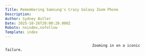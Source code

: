 ```yaml
---
Title: Remembering Samsung's Crazy Galaxy Zoom Phone
Description: 
Author: Sydney Butler
Date: 2025-10-26T20:00:20.000Z
Robots: noindex,nofollow
Template: index
---
```


                                            Zooming in on a iconic failure.
                                        